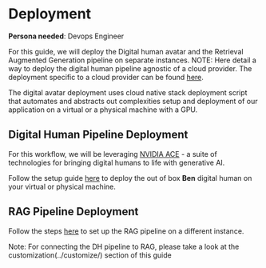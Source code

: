 # Deployment

**Persona needed**: Devops Engineer

For this guide, we will deploy the Digital human avatar and the Retrieval Augmented Generation pipeline on separate instances. 
NOTE:  Here detail a way to deploy the digital human pipeline agnostic of a cloud provider. The deployment specific to a cloud provider can be found [here](https://docs.nvidia.com/ace/latest/workflows/tokkio/text/deployment/AWS_CSP_Setup_Guide_automated.html). 

The digital avatar deployment uses cloud native stack deployment script that automates and abstracts out complexities setup and deployment of our application on a virtual or a physical machine with a GPU.  


## Digital Human Pipeline Deployment

For this workflow, we will be leveraging [NVIDIA ACE](https://developer.nvidia.com/ace) - a suite of technologies for bringing digital humans to life with generative AI.

Follow the setup guide [here](https://docs.nvidia.com/ace/latest/workflows/tokkio/text/deployment/BareMetal-setup.html#setup-guide) to deploy the out of box **Ben** digital human on your virtual or physical machine.

## RAG Pipeline Deployment

Follow the steps [here](https://github.com/NVIDIA/GenerativeAIExamples/tree/main/RAG/examples/basic_rag/langchain) to set up the RAG pipeline on a different instance.

Note: For connecting the DH pipeline to RAG, please take a look at the customization(../customize/) section of this guide

